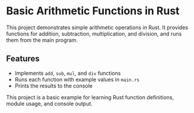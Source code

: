 
# Basic Arithmetic Functions in Rust

This project demonstrates simple arithmetic operations in Rust. It provides functions for addition, subtraction, multiplication, and division, and runs them from the main program.

## Features

- Implements `add`, `sub`, `mul`, and `div` functions
- Runs each function with example values in `main.rs`
- Prints the results to the console

This project is a basic example for learning Rust function definitions, module usage, and console output.